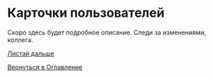 # Карточки пользователей

Скоро здесь будет подробное описание. Следи за изменениями, коллега.

[Листай дальше](089-versioning-SP-kassist.md)

[Вернуться в Оглавление](Readme.md)